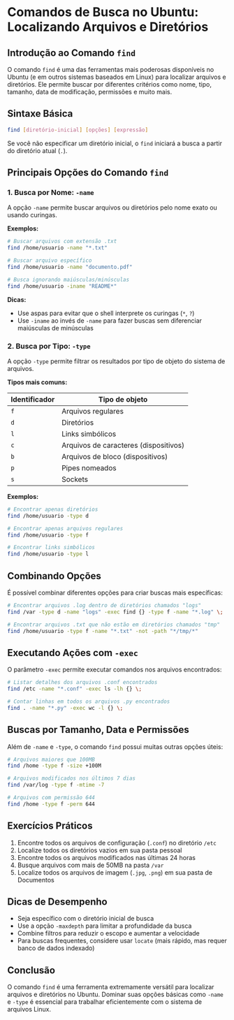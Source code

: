 # Comandos de Busca no Ubuntu: Localizando Arquivos e Diretórios

## Introdução ao Comando `find`

O comando `find` é uma das ferramentas mais poderosas disponíveis no Ubuntu (e em outros sistemas baseados em Linux) para localizar arquivos e diretórios. Ele permite buscar por diferentes critérios como nome, tipo, tamanho, data de modificação, permissões e muito mais.

## Sintaxe Básica

```bash
find [diretório-inicial] [opções] [expressão]
```

Se você não especificar um diretório inicial, o `find` iniciará a busca a partir do diretório atual (`.`).

## Principais Opções do Comando `find`

### 1. Busca por Nome: `-name`

A opção `-name` permite buscar arquivos ou diretórios pelo nome exato ou usando curingas.

**Exemplos:**

```bash
# Buscar arquivos com extensão .txt
find /home/usuario -name "*.txt"

# Buscar arquivo específico
find /home/usuario -name "documento.pdf"

# Busca ignorando maiúsculas/minúsculas
find /home/usuario -iname "README*"
```

**Dicas:**
- Use aspas para evitar que o shell interprete os curingas (`*`, `?`)
- Use `-iname` ao invés de `-name` para fazer buscas sem diferenciar maiúsculas de minúsculas

### 2. Busca por Tipo: `-type`

A opção `-type` permite filtrar os resultados por tipo de objeto do sistema de arquivos.

**Tipos mais comuns:**

| Identificador | Tipo de objeto |
|---------------|----------------|
| `f` | Arquivos regulares |
| `d` | Diretórios |
| `l` | Links simbólicos |
| `c` | Arquivos de caracteres (dispositivos) |
| `b` | Arquivos de bloco (dispositivos) |
| `p` | Pipes nomeados |
| `s` | Sockets |

**Exemplos:**

```bash
# Encontrar apenas diretórios
find /home/usuario -type d

# Encontrar apenas arquivos regulares
find /home/usuario -type f

# Encontrar links simbólicos
find /home/usuario -type l
```

## Combinando Opções

É possível combinar diferentes opções para criar buscas mais específicas:

```bash
# Encontrar arquivos .log dentro de diretórios chamados "logs"
find /var -type d -name "logs" -exec find {} -type f -name "*.log" \;

# Encontrar arquivos .txt que não estão em diretórios chamados "tmp"
find /home/usuario -type f -name "*.txt" -not -path "*/tmp/*"
```

## Executando Ações com `-exec`

O parâmetro `-exec` permite executar comandos nos arquivos encontrados:

```bash
# Listar detalhes dos arquivos .conf encontrados
find /etc -name "*.conf" -exec ls -lh {} \;

# Contar linhas em todos os arquivos .py encontrados
find . -name "*.py" -exec wc -l {} \;
```

## Buscas por Tamanho, Data e Permissões

Além de `-name` e `-type`, o comando `find` possui muitas outras opções úteis:

```bash
# Arquivos maiores que 100MB
find /home -type f -size +100M

# Arquivos modificados nos últimos 7 dias
find /var/log -type f -mtime -7

# Arquivos com permissão 644
find /home -type f -perm 644
```

## Exercícios Práticos

1. Encontre todos os arquivos de configuração (`.conf`) no diretório `/etc`
2. Localize todos os diretórios vazios em sua pasta pessoal
3. Encontre todos os arquivos modificados nas últimas 24 horas
4. Busque arquivos com mais de 50MB na pasta `/var`
5. Localize todos os arquivos de imagem (`.jpg`, `.png`) em sua pasta de Documentos

## Dicas de Desempenho

- Seja específico com o diretório inicial de busca
- Use a opção `-maxdepth` para limitar a profundidade da busca
- Combine filtros para reduzir o escopo e aumentar a velocidade
- Para buscas frequentes, considere usar `locate` (mais rápido, mas requer banco de dados indexado)

## Conclusão

O comando `find` é uma ferramenta extremamente versátil para localizar arquivos e diretórios no Ubuntu. Dominar suas opções básicas como `-name` e `-type` é essencial para trabalhar eficientemente com o sistema de arquivos Linux.